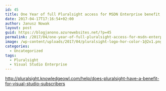 ```yaml
---
id: 45
title: One Year of full Pluralsight access for MSDN Enterprise benefit, come with Visual Studio 2017 launch and 20 years of Visual Studio.
date: 2017-04-17T17:16:54+02:00
author: Janusz Nowak
layout: post
guid: https://blogjanono.azurewebsites.net/?p=45
permalink: /2017/04/one-year-of-full-pluralsight-access-for-msdn-enterprise-benefit-come-with-visual-studio-2017-launch-and-20-years-of-visual-studio/
image: /wp-content/uploads/2017/04/pluralsight-logo-hor-color-1@2x1.png
categories:
  - Uncategorized
tags:
  - Pluralsight
  - Visual Studio Enterprise
---
```

<http://pluralsight.knowledgeowl.com/help/does-pluralsight-have-a-benefit-for-visual-studio-subscribers>